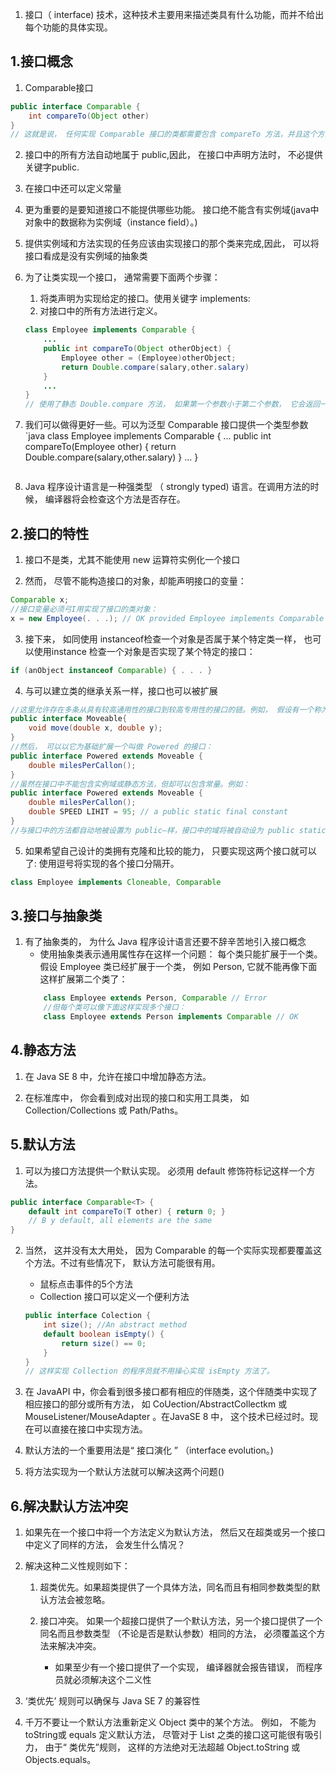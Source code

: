1. 接口（ interface) 技术，这种技术主要用来描述类具有什么功能，而并不给出每个功能的具体实现。

## 1.接口概念

1. Comparable接口

```java
public interface Comparable {
    int compareTo(Object other)
}
// 这就是说， 任何实现 Comparable 接口的类都需要包含 compareTo 方法，并且这个方法的参数必须是一个 Object 对象， 返回一个整型数值。
```

2. 接口中的所有方法自动地属于 public,因此， 在接口中声明方法时， 不必提供关键字public.

3. 在接口中还可以定义常量

4. 更为重要的是要知道接口不能提供哪些功能。 接口绝不能含有实例域(java中对象中的数据称为实例域（instance field）。)

5. 提供实例域和方法实现的任务应该由实现接口的那个类来完成,因此， 可以将接口看成是没有实例域的抽象类

6. 为了让类实现一个接口， 通常需要下面两个步骤：
    1. 将类声明为实现给定的接口。使用关键字 implements:
    2. 对接口中的所有方法进行定义。
    
    ```java
    class Employee implements Comparable {
        ...
        public int compareTo(Object otherObject) {
            Employee other = (Employee)otherObject;
            return Double.compare(salary,other.salary)
        }
        ...
    }
    // 使用了静态 Double.compare 方法， 如果第一个参数小于第二个参数， 它会返回一个负值；如果二者相等则返回 0; 否则返回一个正值。
    ```

7. 我们可以做得更好一些。可以为泛型 Comparable 接口提供一个类型参数
    `java
    class Employee implements Comparable <Employee>{
        ...
        public int compareTo(Employee other) {
            return Double.compare(salary,other.salary)
        }
        ...
    }
    ```

8. Java 程序设计语言是一种强类型 （ strongly typed) 语言。在调用方法的时候， 编译器将会检查这个方法是否存在。

## 2.接口的特性

1. 接口不是类，尤其不能使用 new 运算符实例化一个接口

2. 然而， 尽管不能构造接口的对象，却能声明接口的变量： 

```java
Comparable x;
//接口变量必须弓I用实现了接口的类对象：
x = new Employee(. . .); // OK provided Employee implements Comparable
```

3. 接下来， 如同使用 instanceof检查一个对象是否属于某个特定类一样， 也可以使用instance 检查一个对象是否实现了某个特定的接口：

```java
if (anObject instanceof Comparable) { . . . }
```

4. 与可以建立类的继承关系一样，接口也可以被扩展

```java
//这里允许存在多条从具有较高通用性的接口到较高专用性的接口的链。例如， 假设有一个称为 Moveable 的接口：
public interface Moveable{
    void move(double x, double y);
}
//然后， 可以以它为基础扩展一个叫做 Powered 的接口：
public interface Powered extends Moveable {
    double milesPerCallon();
}
//虽然在接口中不能包含实例域或静态方法，但却可以包含常量。例如：
public interface Powered extends Moveable {
    double milesPerCallon();
    double SPEED LIHIT = 95; // a public static final constant
}
//与接口中的方法都自动地被设置为 public—样，接口中的域将被自动设为 public static final。
```

5. 如果希望自己设计的类拥有克隆和比较的能力， 只要实现这两个接口就可以了: 使用逗号将实现的各个接口分隔开。

```java
class Employee implements Cloneable, Comparable
```

## 3.接口与抽象类
1. 有了抽象类的， 为什么 Java 程序设计语言还要不辞辛苦地引入接口概念
    * 使用抽象类表示通用属性存在这样一个问题： 每个类只能扩展于一个类。假设 Employee 类已经扩展于一个类， 例如 Person, 它就不能再像下面这样扩展第二个类了：
    ```java
        class Employee extends Person, Comparable // Error
        //但每个类可以像下面这样实现多个接口：
        class Employee extends Person implements Comparable // OK
    ```

## 4.静态方法

1. 在 Java SE 8 中，允许在接口中增加静态方法。

2. 在标准库中， 你会看到成对出现的接口和实用工具类， 如 Collection/Collections 或 Path/Paths。

## 5.默认方法
1. 可以为接口方法提供一个默认实现。 必须用 default 修饰符标记这样一个方法。
```java
public interface Comparable<T> {
    default int compareTo(T other) { return 0; }
    // B y default, all elements are the same
}
```

2. 当然， 这并没有太大用处， 因为 Comparable 的每一个实际实现都要覆盖这个方法。不过有些情况下， 默认方法可能很有用。 
    * 鼠标点击事件的5个方法
    * Collection 接口可以定义一个便利方法

    ```java
    public interface Colection {
        int size(); //An abstract method
        default boolean isEmpty() {
            return size() == 0;
        }
    }
    // 这样实现 Collection 的程序员就不用操心实现 isEmpty 方法了。
    ```

3. 在 JavaAPI 中，你会看到很多接口都有相应的伴随类，这个伴随类中实现了相应接口的部分或所有方法， 如 CoUection/AbstractCollectkm 或 MouseListener/MouseAdapter 。在JavaSE 8 中， 这个技术已经过时。现在可以直接在接口中实现方法。

4. 默认方法的一个重要用法是“ 接口演化 ” （interface evolution。)

5. 将方法实现为一个默认方法就可以解决这两个问题()

## 6.解决默认方法冲突
1. 如果先在一个接口中将一个方法定义为默认方法， 然后又在超类或另一个接口中定义了同样的方法， 会发生什么情况？
1. 解决这种二义性规则如下：
    
    1. 超类优先。如果超类提供了一个具体方法，同名而且有相同参数类型的默认方法会被忽略。
    2. 接口冲突。 如果一个超接口提供了一个默认方法，另一个接口提供了一个同名而且参数类型 （不论是否是默认参数）相同的方法， 必须覆盖这个方法来解决冲突。
        
        * 如果至少有一个接口提供了一个实现， 编译器就会报告错误， 而程序员就必须解决这个二义性

2.  ‘类优先’ 规则可以确保与 Java SE 7 的兼容性

3. 千万不要让一个默认方法重新定义 Object 类中的某个方法。 例如， 不能为 toString或 equals 定义默认方法， 尽管对于 List 之类的接口这可能很有吸引力， 由于“ 类优先”规则， 这样的方法绝对无法超越 Object.toString 或 Objects.equals。